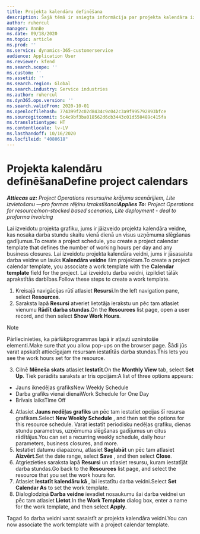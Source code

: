 ```yaml
---
title: Projekta kalendāru definēšana
description: Šajā tēmā ir sniegta informācija par projekta kalendāra izmantošanu, lai sekotu projekta grafikam.
author: ruhercul
manager: AnnBe
ms.date: 09/18/2020
ms.topic: article
ms.prod: ''
ms.service: dynamics-365-customerservice
audience: Application User
ms.reviewer: kfend
ms.search.scope: ''
ms.custom: ''
ms.assetid: ''
ms.search.region: Global
ms.search.industry: Service industries
ms.author: ruhercul
ms.dyn365.ops.version: ''
ms.search.validFrom: 2020-10-01
ms.openlocfilehash: 774399f2c02d8434c9c042c3a9f995792893bfce
ms.sourcegitcommit: 5c4c9bf3ba018562d6cb3443c01d550489c415fa
ms.translationtype: HT
ms.contentlocale: lv-LV
ms.lasthandoff: 10/16/2020
ms.locfileid: "4080618"
---
```

# <a name="define-project-calendars"></a><span data-ttu-id="8c678-103">Projekta kalendāru definēšana</span><span class="sxs-lookup"><span data-stu-id="8c678-103">Define project calendars</span></span>

<span data-ttu-id="8c678-104">_**Attiecas uz:** Project Operations resursu/ne krājumu scenārijiem, Lite izvietošanu —pro formas rēķinu izrakstīšanai_</span><span class="sxs-lookup"><span data-stu-id="8c678-104">_**Applies To:** Project Operations for resource/non-stocked based scenarios, Lite deployment - deal to proforma invoicing_</span></span>

<span data-ttu-id="8c678-105">Lai izveidotu projekta grafiku, jums ir jāizveido projekta kalendāra veidne, kas nosaka darba stundu skaitu vienā dienā un visus uzņēmuma slēgšanas gadījumus.</span><span class="sxs-lookup"><span data-stu-id="8c678-105">To create a project schedule, you create a project calendar template that defines the number of working hours per day and any business closures.</span></span> <span data-ttu-id="8c678-106">Lai izveidotu projekta kalendāra veidni, jums ir jāsasaista darba veidne un lauks **Kalendāra veidne** šim projektam.</span><span class="sxs-lookup"><span data-stu-id="8c678-106">To create a project calendar template, you associate a work template with the **Calendar template** field for the project.</span></span> <span data-ttu-id="8c678-107">Lai izveidotu darba veidni, izpildiet tālāk aprakstītās darbības.</span><span class="sxs-lookup"><span data-stu-id="8c678-107">Follow these steps to create a work template.</span></span>

1. <span data-ttu-id="8c678-108">Kreisajā navigācijas rūtī atlasiet **Resursi**.</span><span class="sxs-lookup"><span data-stu-id="8c678-108">In the left navigation pane, select **Resources**.</span></span> 
2. <span data-ttu-id="8c678-109">Saraksta lapā **Resursi** atveriet lietotāja ierakstu un pēc tam atlasiet vienumu **Rādīt darba stundas**.</span><span class="sxs-lookup"><span data-stu-id="8c678-109">On the **Resources** list page, open a user record, and then select **Show Work Hours**.</span></span>

  > [!NOTE]
  > <span data-ttu-id="8c678-110">Pārliecinieties, ka pārlūkprogrammas lapā ir atļauti uznirstošie elementi.</span><span class="sxs-lookup"><span data-stu-id="8c678-110">Make sure that you allow pop-ups on the browser page.</span></span> <span data-ttu-id="8c678-111">Šādi jūs varat apskatīt attiecīgajam resursam iestatītās darba stundas.</span><span class="sxs-lookup"><span data-stu-id="8c678-111">This lets you see the work hours set for the resource.</span></span>
  
3. <span data-ttu-id="8c678-112">Cilnē **Mēneša skats** atlasiet **Iestatīt**.</span><span class="sxs-lookup"><span data-stu-id="8c678-112">On the **Monthly View** tab, select **Set Up**.</span></span> <span data-ttu-id="8c678-113">Tiek parādīts saraksts ar trīs opcijām:</span><span class="sxs-lookup"><span data-stu-id="8c678-113">A list of three options appears:</span></span> 

  - <span data-ttu-id="8c678-114">Jauns iknedēļas grafiks</span><span class="sxs-lookup"><span data-stu-id="8c678-114">New Weekly Schedule</span></span>
  - <span data-ttu-id="8c678-115">Darba grafiks vienai dienai</span><span class="sxs-lookup"><span data-stu-id="8c678-115">Work Schedule for One Day</span></span>
  - <span data-ttu-id="8c678-116">Brīvais laiks</span><span class="sxs-lookup"><span data-stu-id="8c678-116">Time Off</span></span>

4. <span data-ttu-id="8c678-117">Atlasiet **Jauns nedēļas grafiks** un pēc tam iestatiet opcijas šī resursa grafikam.</span><span class="sxs-lookup"><span data-stu-id="8c678-117">Select **New Weekly Schedule** , and then set the options for this resource schedule.</span></span> <span data-ttu-id="8c678-118">Varat iestatīt periodisku nedēļas grafiku, dienas stundu parametrus, uzņēmuma slēgšanas gadījumus un citus rādītājus.</span><span class="sxs-lookup"><span data-stu-id="8c678-118">You can set a recurring weekly schedule, daily hour parameters, business closures, and more.</span></span>
5. <span data-ttu-id="8c678-119">Iestatiet datumu diapazonu, atlasiet **Saglabāt** un pēc tam atlasiet **Aizvērt**.</span><span class="sxs-lookup"><span data-stu-id="8c678-119">Set the date range, select **Save** , and then select **Close**.</span></span> 
6. <span data-ttu-id="8c678-120">Atgriezieties saraksta lapā **Resursi** un atlasiet resursu, kuram iestatījāt darba stundas.</span><span class="sxs-lookup"><span data-stu-id="8c678-120">Go back to the **Resources** list page, and select the resource that you set the work hours for.</span></span> 
7. <span data-ttu-id="8c678-121">Atlasiet **Iestatīt kalendāru kā** , lai iestatītu darba veidni.</span><span class="sxs-lookup"><span data-stu-id="8c678-121">Select **Set Calendar As** to set the work template.</span></span> 
8. <span data-ttu-id="8c678-122">Dialoglodziņā **Darba veidne** ievadiet nosaukumu šai darba veidnei un pēc tam atlasiet **Lietot**.</span><span class="sxs-lookup"><span data-stu-id="8c678-122">In the **Work Template** dialog box, enter a name for the work template, and then select **Apply**.</span></span> 

<span data-ttu-id="8c678-123">Tagad šo darba veidni varat sasaistīt ar projekta kalendāra veidni.</span><span class="sxs-lookup"><span data-stu-id="8c678-123">You can now associate the work template with a project calendar template.</span></span>
